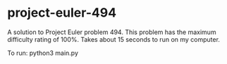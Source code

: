 # project-euler-494
A solution to Project Euler problem 494. This problem has the maximum difficulty rating of 100%. Takes about 15 seconds to run on my computer.

To run:
python3 main.py

